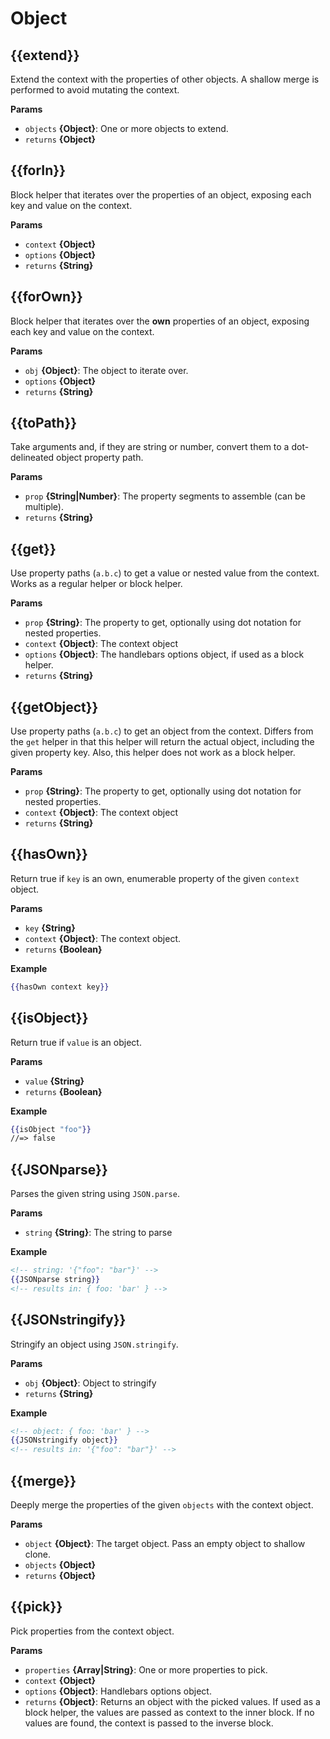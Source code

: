 # Object

## {{extend}}

Extend the context with the properties of other objects.
A shallow merge is performed to avoid mutating the context.

**Params**

* `objects` **{Object}**: One or more objects to extend.
* `returns` **{Object}**

## {{forIn}}

Block helper that iterates over the properties of
an object, exposing each key and value on the context.

**Params**

* `context` **{Object}**
* `options` **{Object}**
* `returns` **{String}**

## {{forOwn}}

Block helper that iterates over the **own** properties of
an object, exposing each key and value on the context.

**Params**

* `obj` **{Object}**: The object to iterate over.
* `options` **{Object}**
* `returns` **{String}**

## {{toPath}}

Take arguments and, if they are string or number, convert them to a dot-delineated object property path.

**Params**

* `prop` **{String|Number}**: The property segments to assemble (can be multiple).
* `returns` **{String}**

## {{get}}

Use property paths (`a.b.c`) to get a value or nested value from
the context. Works as a regular helper or block helper.

**Params**

* `prop` **{String}**: The property to get, optionally using dot notation for nested properties.
* `context` **{Object}**: The context object
* `options` **{Object}**: The handlebars options object, if used as a block helper.
* `returns` **{String}**

## {{getObject}}

Use property paths (`a.b.c`) to get an object from
the context. Differs from the `get` helper in that this
helper will return the actual object, including the
given property key. Also, this helper does not work as a
block helper.

**Params**

* `prop` **{String}**: The property to get, optionally using dot notation for nested properties.
* `context` **{Object}**: The context object
* `returns` **{String}**

## {{hasOwn}}

Return true if `key` is an own, enumerable property of the given `context` object.

**Params**

* `key` **{String}**
* `context` **{Object}**: The context object.
* `returns` **{Boolean}**

**Example**

```handlebars
{{hasOwn context key}}
```

## {{isObject}}

Return true if `value` is an object.

**Params**

* `value` **{String}**
* `returns` **{Boolean}**

**Example**

```handlebars
{{isObject "foo"}}
//=> false
```

## {{JSONparse}}

Parses the given string using `JSON.parse`.

**Params**

* `string` **{String}**: The string to parse

**Example**

```handlebars
<!-- string: '{"foo": "bar"}' -->
{{JSONparse string}}
<!-- results in: { foo: 'bar' } -->
```

## {{JSONstringify}}

Stringify an object using `JSON.stringify`.

**Params**

* `obj` **{Object}**: Object to stringify
* `returns` **{String}**

**Example**

```handlebars
<!-- object: { foo: 'bar' } -->
{{JSONstringify object}}
<!-- results in: '{"foo": "bar"}' -->
```

## {{merge}}

Deeply merge the properties of the given `objects` with the
context object.

**Params**

* `object` **{Object}**: The target object. Pass an empty object to shallow clone.
* `objects` **{Object}**
* `returns` **{Object}**

## {{pick}}

Pick properties from the context object.

**Params**

* `properties` **{Array|String}**: One or more properties to pick.
* `context` **{Object}**
* `options` **{Object}**: Handlebars options object.
* `returns` **{Object}**: Returns an object with the picked values. If used as a block helper, the values are passed as context to the inner block. If no values are found, the context is passed to the inverse block.
